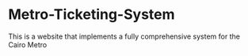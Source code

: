 # Metro-Ticketing-System
This is a website that implements a fully comprehensive system for the Cairo Metro
